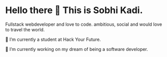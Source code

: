 # Hello there 👋 This is Sobhi Kadi.

Fullstack webdeveloper and love to code. ambitious, social and would love to travel the world.


🌱 I’m currently a student at Hack Your Future.


🔭 I’m currently working on my dream of being a software developer.
